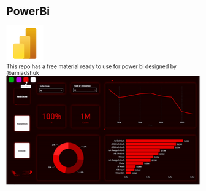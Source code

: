 # PowerBi

![PowerBI Logo](https://raw.githubusercontent.com/amjadshuk/PowerBi/main/icons8-power-bi-2021-96.png) 
<br>
This repo has a free material ready to use for power bi designed by @amjadshuk
<br>
![PowerBI Dashboard](https://raw.githubusercontent.com/amjadshuk/PowerBi/main/Dashboard.gif)


